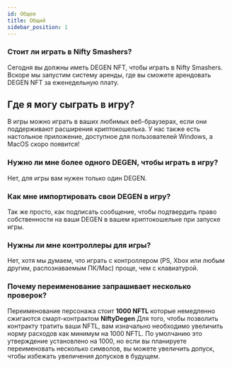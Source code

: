 ```yaml
---
id: Общее
title: Общий
sidebar_position: 1
---
```


### **Стоит ли играть в Nifty Smashers?**

Сегодня вы должны иметь DEGEN NFT, чтобы играть в Nifty Smashers. Вскоре мы запустим систему аренды, где вы сможете арендовать DEGEN NFT за еженедельную плату.

## Где я могу сыграть в игру?

В игры можно играть в ваших любимых веб-браузерах, если они поддерживают расширения криптокошелька. У нас также есть настольное приложение, доступное для пользователей Windows, а MacOS скоро появится!

### **Нужно ли мне более одного DEGEN, чтобы играть в игру?**

Нет, для игры вам нужен только один DEGEN.

### Как мне импортировать свои DEGEN в игру?

Так же просто, как подписать сообщение, чтобы подтвердить право собственности на ваши DEGEN в вашем криптокошельке при запуске игры.

### **Нужны ли мне контроллеры для игры?**

Нет, хотя мы думаем, что играть с контроллером (PS, Xbox или любым другим, распознаваемым ПК/Mac) проще, чем с клавиатурой.

### Почему переименование запрашивает несколько проверок?

Переименование персонажа стоит **1000 NFTL** которые немедленно сжигаются смарт-контрактом **NiftyDegen** Для того, чтобы позволить контракту тратить ваши NFTL, вам изначально необходимо увеличить норму расходов как минимум на 1000 NFTL. По умолчанию это утверждение установлено на 1000, но если вы планируете переименовать несколько символов, вы можете увеличить допуск, чтобы избежать увеличения допусков в будущем.
